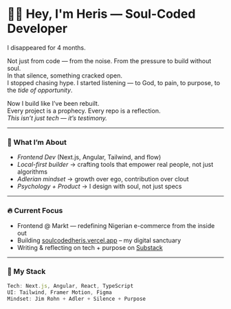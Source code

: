# 👋🏾 Hey, I'm Heris — Soul-Coded Developer

I disappeared for 4 months.

Not just from code — from the noise. From the pressure to build without soul.  
In that silence, something cracked open.  
I stopped chasing hype. I started listening — to God, to pain, to purpose, to the *tide of opportunity*.

Now I build like I’ve been rebuilt.  
Every project is a prophecy. Every repo is a reflection.  
*This isn’t just tech — it’s testimony.*

---

### 🧠 What I’m About
- *Frontend Dev* (Next.js, Angular, Tailwind, and flow)
- *Local-first builder* → crafting tools that empower real people, not just algorithms
- *Adlerian mindset* → growth over ego, contribution over clout
- *Psychology + Product* → I design with soul, not just specs

---

### 🔥 Current Focus
- Frontend @ Markt — redefining Nigerian e-commerce from the inside out  
- Building [soulcodedheris.vercel.app](https://soul-coded-heris.vercel.app/) – my digital sanctuary  
- Writing & reflecting on tech + purpose on [Substack](https://substack.com/@soulcodedheris)

---

### 🧭 My Stack
```ts
Tech: Next.js, Angular, React, TypeScript  
UI: Tailwind, Framer Motion, Figma  
Mindset: Jim Rohn + Adler + Silence + Purpose
